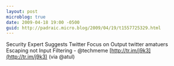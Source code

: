 ```yaml
---
layout: post
microblog: true
date: 2009-04-18 19:00 -0500
guid: http://padraic.micro.blog/2009/04/19/t1557725329.html
---
```

Security Expert Suggests Twitter Focus on Output twitter amatuers  Escaping not Input Filtering - @techmeme [http://tr.im/j9k3](http://tr.im/j9k3) (via @atul)
